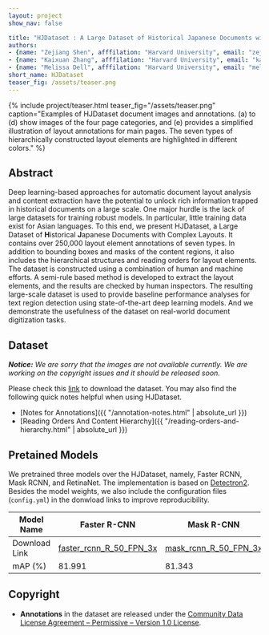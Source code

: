 ```yaml
---
layout: project
show_nav: false

title: "HJDataset : A Large Dataset of Historical Japanese Documents with Complex Layouts"
authors: 
- {name: "Zejiang Shen", afffilation: "Harvard University", email: "zejiang_shen@g.harvard.edu", website: "www.zsj.io"}
- {name: "Kaixuan Zhang", afffilation: "Harvard University", email: "kaixuanzhang@fas.harvard.edu", website: ""}
- {name: "Melissa Dell", afffilation: "Harvard University", email: "melissadell@fas.harvard.edu", website: "https://scholar.harvard.edu/dell/home"}
short_name: HJDataset
teaser_fig: /assets/teaser.png
---
```



{% include project/teaser.html teaser_fig="/assets/teaser.png" caption="Examples of HJDataset document images and annotations. (a) to (d) show images of the four page categories, and (e) provides a simplified illustration of layout annotations for main pages. The seven types of hierarchically constructed layout elements are highlighted in different colors." %}


## Abstract 

Deep learning-based approaches for automatic document layout analysis and content extraction have the potential to unlock rich information trapped in historical documents on a large scale. One major hurdle is the lack of large datasets for training robust models. In particular, little training data exist for Asian languages. To this end, we present HJDataset, a Large Dataset of **H**istorical **J**apanese Documents with Complex Layouts. It contains over 250,000 layout element annotations of seven types. In addition to bounding boxes and masks of the content regions, it also includes the hierarchical structures and reading orders for layout elements. The dataset is constructed using a combination of human and machine efforts. A semi-rule based method is developed to extract the layout elements, and the results are checked by human inspectors. The resulting large-scale dataset is used to provide baseline performance analyses for text region detection using state-of-the-art deep learning models. And we demonstrate the usefulness of the dataset on real-world document digitization tasks. 

## Dataset 

***Notice:** We are sorry that the images are not available currently. We are working on the copyright issues and it should be released soon.*


Please check this [link](https://www.dropbox.com/s/xkjcty50862zayt/annotations.zip?dl=0) to download the dataset. You may also find the following quick notes helpful when using HJDataset.

- [Notes for Annotations]({{ "/annotation-notes.html" | absolute_url }})
- [Reading Orders And Content Hierarchy]({{ "/reading-orders-and-hierarchy.html" | absolute_url }})


## Pretained Models 

We pretrained three models over the HJDataset, namely, Faster RCNN, Mask RCNN, and RetinaNet. The implementation is based on [Detectron2](https://github.com/facebookresearch/detectron2). Besides the model weights, we also include the configuration files (`config.yml`) in the donwload links to improve reproducibility. 

| Model Name    | Faster R-CNN                                                 | Mask R-CNN                                                   | RetinaNet                                                    |
| ------------- | ------------------------------------------------------------ | ------------------------------------------------------------ | ------------------------------------------------------------ |
| Download Link | [faster_rcnn_R_50_FPN_3x](https://www.dropbox.com/sh/jac1dtp0yogubmr/AABjWubt1PsCv88f6QjFngMAa?dl=0) | [mask_rcnn_R_50_FPN_3x](https://www.dropbox.com/sh/6wupiaqyzcyehia/AACpMiJ8eVR-Pe9yY5TMiNmga?dl=0) | [retinanet_R_50_FPN_3x](https://www.dropbox.com/sh/dtee77iapmg4ze7/AABblUG0ZXLuSkhfLDBlHUYCa?dl=0) |
| mAP (%)       | 81.991 | 81.343 | 75.223 |


## Copyright

- **Annotations** in the dataset are released under the [Community Data License Agreement – Permissive – Version 1.0 License](https://cdla.io/permissive-1-0/).
